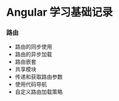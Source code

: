 # Angular 学习基础记录
### 路由
  - 路由的同步使用
  - 路由的异步加载
  - 路由嵌套
  - 共享模块
  - 传递和获取路由参数
  - 使用代码导航
  - 自定义路由加载策略
